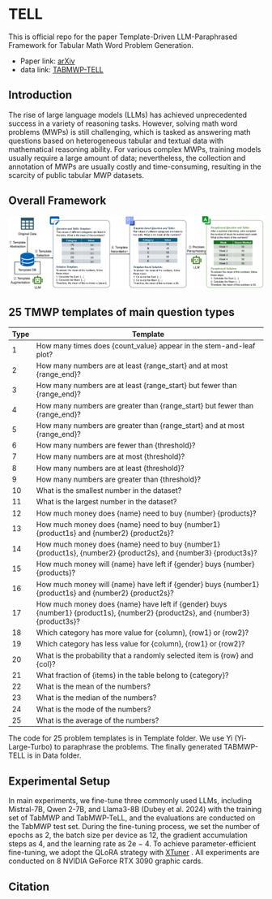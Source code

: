 # TELL
This is official repo for the paper Template-Driven LLM-Paraphrased Framework for Tabular Math Word Problem Generation. 

 - Paper link: [arXiv](https://arxiv.org/abs/2412.15594)
 - data link: [TABMWP-TELL](https://github.com/Jason8Kang/TELL/blob/main/Data/TABMWP-TELL.jsonl)

## Introduction
The rise of large language models (LLMs) has achieved unprecedented success in a variety of reasoning tasks. However, solving math word problems (MWPs) is still challenging, which is tasked as answering math questions based on heterogeneous tabular and textual data with mathematical reasoning ability. For various complex MWPs, training models usually require a large amount of data; nevertheless, the collection and annotation of MWPs are usually costly and time-consuming, resulting in the scarcity of public tabular MWP datasets.

## Overall Framework
<p align="center">
    <img src="./pictures/Framework03.png" width="800">
    <br>
</p>

## 25 TMWP templates of main question types

| Type | Template                                                                                                                       |
|------|--------------------------------------------------------------------------------------------------------------------------------|
| 1    | How many times does {count_value} appear in the stem-and-leaf plot?                                                            |
| 2    | How many numbers are at least {range_start} and at most {range_end}?                                                           |
| 3    | How many numbers are at least {range_start} but fewer than {range_end}?                                                        |
| 4    | How many numbers are greater than {range_start} but fewer than {range_end}?                                                    |
| 5    | How many numbers are greater than {range_start} and at most {range_end}?                                                       |
| 6    | How many numbers are fewer than {threshold}?                                                                                   |
| 7    | How many numbers are at most {threshold}?                                                                                      |
| 8    | How many numbers are at least {threshold}?                                                                                     |
| 9    | How many numbers are greater than {threshold}?                                                                                 |
| 10   | What is the smallest number in the dataset?                                                                                    |
| 11   | What is the largest number in the dataset?                                                                                     |
| 12   | How much money does {name} need to buy {number} {products}?                                                                    |
| 13   | How much money does {name} need to buy {number1} {product1s} and {number2} {product2s}?                                        |
| 14   | How much money does {name} need to buy {number1} {product1s}, {number2} {product2s}, and {number3} {product3s}?                |
| 15   | How much money will {name} have left if {gender} buys {number} {products}?                                                     |
| 16   | How much money will {name} have left if {gender} buys {number1} {product1s} and {number2} {product2s}?                         |
| 17   | How much money does {name} have left if {gender} buys {number1} {product1s}, {number2} {product2s}, and {number3} {product3s}? |
| 18   | Which category has more value for {column}, {row1} or {row2}?                                                                  |
| 19   | Which category has less value for {column}, {row1} or {row2}?                                                                  |
| 20   | What is the probability that a randomly selected item is {row} and {col}?                                                      |
| 21   | What fraction of {items} in the table belong to {category}?                                                                    |
| 22   | What is the mean of the numbers?                                                                                               |
| 23   | What is the median of the numbers?                                                                                             |
| 24   | What is the mode of the numbers?                                                                                               |
| 25   | What is the average of the numbers?                                                                                            |

The code for 25 problem templates is in Template folder. We use  Yi (Yi-Large-Turbo) to paraphrase the problems. The finally generated TABMWP-TELL is in Data folder.

## Experimental Setup
 In main experiments, we fine-tune three commonly used LLMs, including Mistral-7B, Qwen 2-7B, and Llama3-8B (Dubey et al. 2024) with the training set of TabMWP and TabMWP-TeLL, and the evaluations are conducted on the TabMWP test set. During the fine-tuning process, we set the number of epochs as 2, the batch size per device as 12, the gradient accumulation steps as 4, and the learning rate as 2e − 4. To achieve parameter-efficient fine-tuning, we adopt the QLoRA strategy with [XTuner](https://github.com/InternLM/xtuner/blob/main/README_zh-CN.md)
. All experiments are conducted on 8 NVIDIA GeForce RTX 3090 graphic cards.



## Citation












